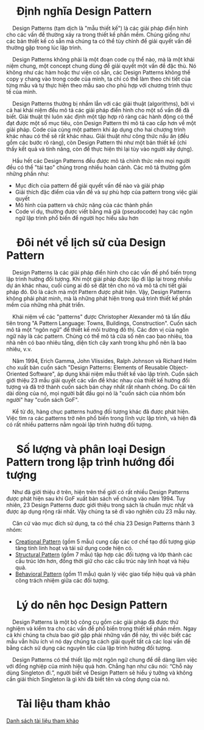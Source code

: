 # &nbsp;&nbsp;&nbsp;&nbsp;Định nghĩa Design Pattern

&nbsp;&nbsp;&nbsp;&nbsp;Design Patterns (tạm dịch là "mẫu thiết kế") là các giải pháp điển hình cho các vấn đề thường xảy ra trong thiết kế phần mềm. Chúng giống như các bản thiết kế có sẵn mà chúng ta có thể tùy chỉnh để giải quyết vấn đề thường gặp trong lúc lập trình.

&nbsp;&nbsp;&nbsp;&nbsp;Design Patterns không phải là một đoạn code cụ thể nào, mà là một khái niệm chung, một concept chung dùng để giải quyết một vấn đề đặc thù. Nó không như các hàm hoặc thư viện có sẵn, các Design Patterns không thể copy y chang vào trong code của mình, ta chỉ có thể làm theo chi tiết của từng mẫu và tự thực hiện theo mẫu sao cho phù hợp với chương trình thực tế của mình.

&nbsp;&nbsp;&nbsp;&nbsp;Design Patterns thường bị nhầm lẫn với các giải thuật (algorithms), bởi vì cả hai khái niệm đều mô tả các giải pháp điển hình cho một số vấn đề đã biết. Giải thuật thì luôn xác định một tập hợp rõ ràng các hành động có thể đạt được một số mục tiêu, còn Design Pattern thì mô tả cao cấp hơn về một giải pháp. Code của cùng một pattern khi áp dụng cho hai chương trình khác nhau có thể sẽ rất khác nhau. Giải thuật như công thức nấu ăn (đều gồm các bước rõ ràng), còn Design Pattern thì như một bản thiết kế (chỉ thấy kết quả và tính năng, còn để thực hiện thì lại tùy vào người xây dựng).

&nbsp;&nbsp;&nbsp;&nbsp;Hầu hết các Design Patterns đều được mô tả chính thức nên mọi người đều có thể "tái tạo" chúng trong nhiều hoàn cảnh. Các mô tả thường gồm những phần như:
- Mục đích của pattern để giải quyết vấn đề nào và giải pháp
- Giải thích đặc điểm của vấn đề và sự phù hợp của pattern trong việc giải quyết
- Mô hình của pattern và chức năng của các thành phần
- Code ví dụ, thường được viết bằng mã giả (pseudocode) hay các ngôn ngữ lập trình phổ biến để người học hiểu sâu hơn

# &nbsp;&nbsp;&nbsp;&nbsp;Đôi nét về lịch sử của Design Pattern
&nbsp;&nbsp;&nbsp;&nbsp;Design Patterns là các giải pháp điển hình cho các vấn đề phổ biến trong lập trình hướng đối tượng. Khi một giải pháp được lặp đi lặp lại trong nhiều dự án khác nhau, cuối cùng ai đó sẽ đặt tên cho nó và mô tả chi tiết giải pháp đó. Đó là cách mà một Pattern được phát hiện. Vậy, Design Patterns không phải phát minh, mà là những phát hiện trong quá trình thiết kế phần mềm của những nhà phát triển.

&nbsp;&nbsp;&nbsp;&nbsp;Khái niệm về các "patterns" được Christopher Alexander mô tả lần đầu tiên trong "A Pattern Language: Towns, Buildings, Construction". Cuốn sách mô tả một “ngôn ngữ” để thiết kế môi trường đô thị. Các đơn vị của ngôn ngữ này là các pattern. Chúng có thể mô tả cửa sổ nên cao bao nhiêu, tòa nhà nên có bao nhiêu tầng, diện tích cây xanh trong khu phố nên là bao nhiêu, v.v.

&nbsp;&nbsp;&nbsp;&nbsp;Năm 1994, Erich Gamma, John Vlissides, Ralph Johnson và Richard Helm cho xuất bản cuốn sách "Design Patterns: Elements of Reusable Object-Oriented Software", áp dụng khái niệm mẫu thiết kế vào lập trình. Cuốn sách giới thiệu 23 mẫu giải quyết các vấn đề khác nhau của thiết kế hướng đối tượng và đã trở thành cuốn sách bán chạy nhất rất nhanh chóng. Do cái tên dài dòng của nó, mọi người bắt đầu gọi nó là "cuốn sách của nhóm bốn người" hay "cuốn sách GoF".

&nbsp;&nbsp;&nbsp;&nbsp;Kể từ đó, hàng chục patterns hướng đối tượng khác đã được phát hiện. Việc tìm ra các patterns trở nên phổ biến trong lĩnh vực lập trình, và hiện đã có rất nhiều patterns nằm ngoài lập trình hướng đối tượng.

# &nbsp;&nbsp;&nbsp;&nbsp;Số lượng và phân loại Design Pattern trong lập trình hướng đối tượng
&nbsp;&nbsp;&nbsp;&nbsp;Như đã giới thiệu ở trên, hiện trên thế giới có rất nhiều Design Patterns được phát hiện sau khi GoF xuất bản sách về chúng vào năm 1994. Tuy nhiên, 23 Design Patterns được giới thiệu trong sách là chuẩn mực nhất và được áp dụng rộng rãi nhất. Vậy chúng ta sẽ đi vào nghiên cứu 23 mẫu này.

&nbsp;&nbsp;&nbsp;&nbsp;Căn cứ vào mục đích sử dụng, ta có thể chia 23 Design Patterns thành 3 nhóm:
- [Creational Pattern](/Design%20Patterns/Creational%20Patterns/) (gồm 5 mẫu) cung cấp các cơ chế tạo đối tượng giúp tăng tính linh hoạt và tái sử dụng code hiện có.
- [Structural Pattern](/Design%20Patterns/Structural%20Patterns) (gồm 7 mẫu) tập hợp các đối tượng và lớp thành các cấu trúc lớn hơn, đồng thời giữ cho các cấu trúc này linh hoạt và hiệu quả.
- [Behavioral Pattern](/Design%20Patterns/Behavioral%20Patterns) (gồm 11 mẫu) quản lý việc giao tiếp hiệu quả và phân công trách nhiệm giữa các đối tượng.

# &nbsp;&nbsp;&nbsp;&nbsp;Lý do nên học Design Pattern
&nbsp;&nbsp;&nbsp;&nbsp;Design Patterns là một bộ công cụ gồm các giải pháp đã được thử nghiệm và kiểm tra cho các vấn đề phổ biến trong thiết kế phần mềm. Ngay cả khi chúng ta chưa bao giờ gặp phải những vấn đề này, thì việc biết các mẫu vẫn hữu ích vì nó dạy chúng ta cách giải quyết tất cả các loại vấn đề bằng cách sử dụng các nguyên tắc của lập trình hướng đối tượng.

&nbsp;&nbsp;&nbsp;&nbsp;Design Patterns có thể thiết lập một ngôn ngữ chung để dễ dàng làm việc với đồng nghiệp của mình hiệu quả hơn. Chẳng hạn như câu nói: “Chỗ này dùng Singleton đi.”, người biết về Design Pattern sẽ hiểu ý tưởng và không cần giải thích Singleton là gì khi đã biết tên và công dụng của nó.

# &nbsp;&nbsp;&nbsp;&nbsp;Tài liệu tham khảo

[Danh sách tài liệu tham khảo](./Reference.md)